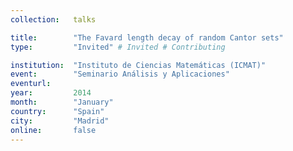 ```yaml
---
collection:   talks

title:        "The Favard length decay of random Cantor sets"
type:         "Invited" # Invited # Contributing

institution:  "Instituto de Ciencias Matemáticas (ICMAT)"
event:        "Seminario Análisis y Aplicaciones"
eventurl:     
year:         2014
month:        "January"
country:      "Spain"
city:         "Madrid"
online:       false
---
```


